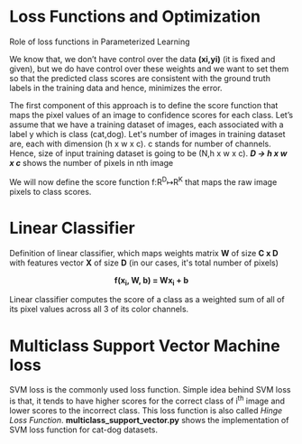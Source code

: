 # Loss Functions and Optimization
Role of loss functions in Parameterized Learning

We know that, we don’t have control over the data **(xi,yi)** (it is fixed and given), but we do have control over these weights and we want to set them so that the predicted class scores are consistent with the ground truth labels in the training data and hence, minimizes the error.

The first component of this approach is to define the score function that maps the pixel values of an image to confidence scores for each class. Let’s assume that we have a training dataset of images, each associated with a label y which is class (cat,dog). 
Let's number of images in training dataset are, each with dimension (h x w x c). c stands for number of channels. Hence, size of input training dataset is going to be (N,h x w x c).  ***_D -> h x w x c_*** shows the number of pixels in nth image

We will now define the score function f:R<sup>D</sup>↦R<sup>K</sup> that maps the raw image pixels to class scores.

# Linear Classifier
Definition of linear classifier, which maps weights matrix **W** of size **C x D** with features vector **X** of size **D** (in our cases, it's total number of pixels)

<p align="center">
  <b>f(x<sub>i</sub>, W, b) = Wx<sub>i</sub> + b</b>
</p>

Linear classifier computes the score of a class as a weighted sum of all of its pixel values across all 3 of its color channels.

# Multiclass Support Vector Machine loss
SVM loss is the commonly used loss function. Simple idea behind SVM loss is that, it tends to have higher scores for the correct class of i<sup>th</sup> image and lower scores to the incorrect class. This loss function is also called *Hinge Loss Function*. **multiclass_support_vector.py** shows the implementation of SVM loss function for cat-dog datasets.
